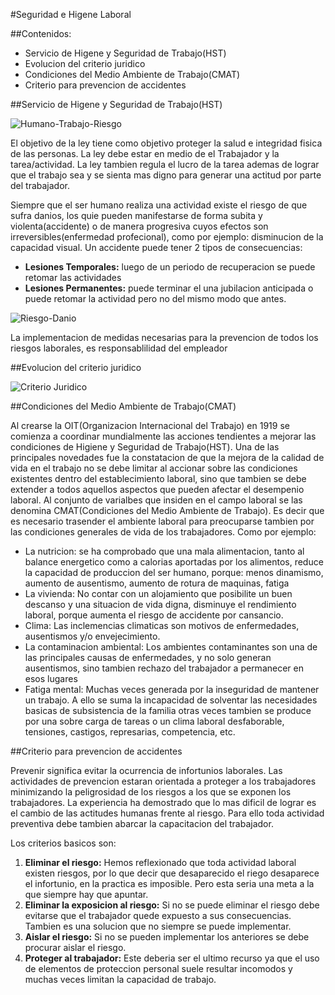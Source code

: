 #Seguridad e Higene Laboral

##Contenidos:

<!-- MarkdownTOC -->

- Servicio de Higene y Seguridad de Trabajo\(HST\)
- Evolucion del criterio juridico
- Condiciones del Medio Ambiente de Trabajo\(CMAT\)
- Criterio para prevencion de accidentes

<!-- /MarkdownTOC -->


##Servicio de Higene y Seguridad de Trabajo(HST)

![Humano-Trabajo-Riesgo](Imagenes/humano-trabajo-riesgo.png)

El objetivo de la ley tiene como objetivo proteger la salud e integridad fisica de las personas.
La ley debe estar en medio de el Trabajador y la tarea/actividad. La ley tambien regula el lucro de la tarea ademas de lograr que el trabajo sea y se sienta mas digno para generar una actitud por parte del trabajador.

Siempre que el ser humano realiza una actividad existe el riesgo de que sufra danios, los quie pueden manifestarse de forma subita y violenta(accidente) o de manera progresiva cuyos efectos son irreversibles(enfermedad profecional), como por ejemplo: disminucion de la capacidad visual. Un accidente puede tener 2 tipos de consecuencias:

* **Lesiones Temporales:** luego de un periodo de recuperacion se puede retomar las actividades
* **Lesiones Permanentes:** puede terminar el una jubilacion anticipada o puede retomar la actividad pero no del mismo modo que antes. 

![Riesgo-Danio](Imagenes/Riesgo-Danio.png)

La implementacion de medidas necesarias para la prevencion de todos los riesgos laborales, es responsablilidad del empleador

##Evolucion del criterio juridico

![Criterio Juridico](Imagenes/CriterioJuridico.png)

##Condiciones del Medio Ambiente de Trabajo(CMAT)

Al crearse la OIT(Organizacion Internacional del Trabajo) en 1919 se comienza a coordinar mundialmente las acciones tendientes a mejorar las condiciones de Higiene y Seguridad de Trabajo(HST). Una de las principales novedades fue la constatacion de que la mejora de la calidad de vida en el trabajo no se debe limitar al accionar sobre las condiciones existentes dentro del establecimiento laboral, sino que tambien se debe extender a todos aquellos aspectos que pueden afectar el desempenio laboral. Al conjunto de varialbes que insiden en el campo laboral se las denomina CMAT(Condiciones del Medio Ambiente de Trabajo). 
Es decir que es necesario trasender el ambiente laboral para preocuparse tambien por las condiciones generales de vida de los trabajadores. Como por ejemplo:

* La nutricion: se ha comprobado que una mala alimentacion, tanto al balance energetico como a calorias aportadas por los alimentos, reduce la capacidad de produccion del ser humano, porque: menos dinamismo, aumento de ausentismo, aumento de rotura de maquinas, fatiga
* La vivienda: No contar con un alojamiento que posibilite un buen descanso y una situacion de vida digna, disminuye el rendimiento laboral, porque aumenta el riesgo de accidente por cansancio.
* Clima: Las inclemencias climaticas son motivos de enfermedades, ausentismos y/o envejecimiento.
* La contaminacion ambiental: Los ambientes contaminantes son una de las principales causas de enfermedades, y no solo generan ausentismos, sino tambien rechazo del trabajador a permanecer en esos lugares
* Fatiga mental: Muchas veces generada por la inseguridad de mantener un trabajo. A ello se suma la incapacidad de solventar las necesidades basicas de subsistencia de la familia otras veces tambien se produce por una sobre carga de tareas o un clima laboral desfaborable, tensiones, castigos, represarias, competencia, etc. 

##Criterio para prevencion de accidentes

Prevenir significa evitar la ocurrencia de infortunios laborales. Las actividades de prevencion estaran orientada a proteger a los trabajadores minimizando la peligrosidad de los riesgos a los que se exponen los trabajadores. La experiencia ha demostrado que lo mas dificil de lograr es el cambio de las actitudes humanas frente al riesgo. Para ello toda actividad preventiva debe tambien abarcar la capacitacion del trabajador.

Los criterios basicos son:

1. **Eliminar el riesgo:** Hemos reflexionado que toda actividad laboral existen riesgos, por lo que decir que desaparecido el riego desaparece el infortunio, en la practica es imposible. Pero esta seria una meta a la que siempre hay que apuntar.
2. **Eliminar la exposicion al riesgo:** Si no se puede eliminar el riesgo debe evitarse que el trabajador quede expuesto a sus consecuencias. Tambien es una solucion que no siempre se puede implementar.
3. **Aislar el riesgo:** Si no se pueden implementar los anteriores se debe procurar aislar el riesgo.
4. **Proteger al trabajador:** Este deberia ser el ultimo recurso ya que el uso de elementos de proteccion personal suele resultar incomodos y muchas veces limitan la capacidad de trabajo.
